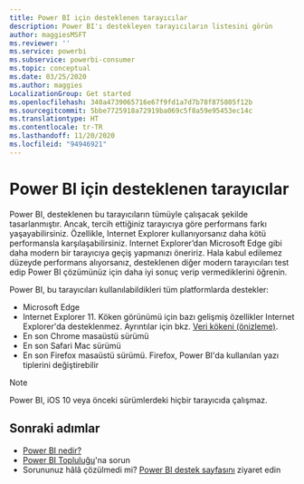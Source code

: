 ```yaml
---
title: Power BI için desteklenen tarayıcılar
description: Power BI'ı destekleyen tarayıcıların listesini görün
author: maggiesMSFT
ms.reviewer: ''
ms.service: powerbi
ms.subservice: powerbi-consumer
ms.topic: conceptual
ms.date: 03/25/2020
ms.author: maggies
LocalizationGroup: Get started
ms.openlocfilehash: 340a4739065716e67f9fd1a7d7b78f875805f12b
ms.sourcegitcommit: 5bbe7725918a72919ba069c5f8a59e95453ec14c
ms.translationtype: HT
ms.contentlocale: tr-TR
ms.lasthandoff: 11/20/2020
ms.locfileid: "94946921"
---
```

# <a name="supported-browsers-for-power-bi"></a>Power BI için desteklenen tarayıcılar

Power BI, desteklenen bu tarayıcıların tümüyle çalışacak şekilde tasarlanmıştır. Ancak, tercih ettiğiniz tarayıcıya göre performans farkı yaşayabilirsiniz. Özellikle, Internet Explorer kullanıyorsanız daha kötü performansla karşılaşabilirsiniz. Internet Explorer’dan Microsoft Edge gibi daha modern bir tarayıcıya geçiş yapmanızı öneririz. Hala kabul edilemez düzeyde performans alıyorsanız, desteklenen diğer modern tarayıcıları test edip Power BI çözümünüz için daha iyi sonuç verip vermediklerini öğrenin.

Power BI, bu tarayıcıları kullanılabildikleri tüm platformlarda destekler:

- Microsoft Edge
- Internet Explorer 11. Köken görünümü için bazı gelişmiş özellikler Internet Explorer'da desteklenmez. Ayrıntılar için bkz. [Veri kökeni (önizleme)](../collaborate-share/service-data-lineage.md).
- En son Chrome masaüstü sürümü
- En son Safari Mac sürümü
- En son Firefox masaüstü sürümü. Firefox, Power BI'da kullanılan yazı tiplerini değiştirebilir 

> [!NOTE]
> Power BI, iOS 10 veya önceki sürümlerdeki hiçbir tarayıcıda çalışmaz.

## <a name="next-steps"></a>Sonraki adımlar
* [Power BI nedir?](power-bi-overview.md)
* [Power BI Topluluğu](https://community.powerbi.com/)'na sorun
* Sorununuz hâlâ çözülmedi mi? [Power BI destek sayfasını](https://powerbi.microsoft.com/support/) ziyaret edin
